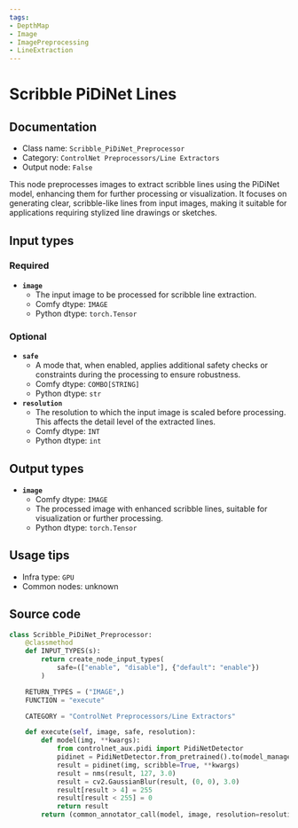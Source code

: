 ```yaml
---
tags:
- DepthMap
- Image
- ImagePreprocessing
- LineExtraction
---
```


# Scribble PiDiNet Lines
## Documentation
- Class name: `Scribble_PiDiNet_Preprocessor`
- Category: `ControlNet Preprocessors/Line Extractors`
- Output node: `False`

This node preprocesses images to extract scribble lines using the PiDiNet model, enhancing them for further processing or visualization. It focuses on generating clear, scribble-like lines from input images, making it suitable for applications requiring stylized line drawings or sketches.
## Input types
### Required
- **`image`**
    - The input image to be processed for scribble line extraction.
    - Comfy dtype: `IMAGE`
    - Python dtype: `torch.Tensor`
### Optional
- **`safe`**
    - A mode that, when enabled, applies additional safety checks or constraints during the processing to ensure robustness.
    - Comfy dtype: `COMBO[STRING]`
    - Python dtype: `str`
- **`resolution`**
    - The resolution to which the input image is scaled before processing. This affects the detail level of the extracted lines.
    - Comfy dtype: `INT`
    - Python dtype: `int`
## Output types
- **`image`**
    - Comfy dtype: `IMAGE`
    - The processed image with enhanced scribble lines, suitable for visualization or further processing.
    - Python dtype: `torch.Tensor`
## Usage tips
- Infra type: `GPU`
- Common nodes: unknown


## Source code
```python
class Scribble_PiDiNet_Preprocessor:
    @classmethod
    def INPUT_TYPES(s):
        return create_node_input_types(
            safe=(["enable", "disable"], {"default": "enable"})
        )

    RETURN_TYPES = ("IMAGE",)
    FUNCTION = "execute"

    CATEGORY = "ControlNet Preprocessors/Line Extractors"

    def execute(self, image, safe, resolution):
        def model(img, **kwargs):
            from controlnet_aux.pidi import PidiNetDetector
            pidinet = PidiNetDetector.from_pretrained().to(model_management.get_torch_device())
            result = pidinet(img, scribble=True, **kwargs)
            result = nms(result, 127, 3.0)
            result = cv2.GaussianBlur(result, (0, 0), 3.0)
            result[result > 4] = 255
            result[result < 255] = 0
            return result
        return (common_annotator_call(model, image, resolution=resolution, safe=safe=="enable"),)

```

